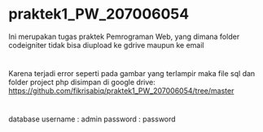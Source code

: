 # praktek1_PW_207006054
Ini merupakan tugas praktek Pemrograman Web, yang dimana folder codeigniter tidak bisa diupload ke gdrive maupun ke email
#
Karena terjadi error seperti pada gambar yang terlampir maka file sql dan folder project php disimpan di google drive:
https://github.com/fikrisabiq/praktek1_PW_207006054/tree/master
#
database
username : admin
password : password

